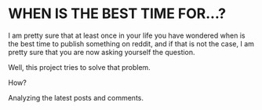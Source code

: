 # WHEN IS THE BEST TIME FOR...?


I am pretty sure that at least once in your life you have wondered when is the best time to publish something on reddit, and if that is not the case, I am pretty sure that you are now asking yourself the question.

Well, this project tries to solve that problem.

How?

Analyzing the latest posts and comments.
